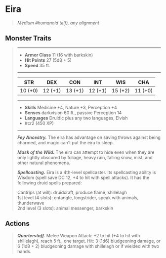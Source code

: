 # Eira
>*Medium #humanoid (elf), any alignment*
## Monster Traits
>___
>- **Armor Class** 11 (16 with barkskin)
>- **Hit Points** 27 (5d8 + 5)
>- **Speed** 35 ft. 
>___
>|STR|DEX|CON|INT|WIS|CHA|
>|:---:|:---:|:---:|:---:|:---:|:---:|
>|10 (+0)|12 (+1)|13 (+1)|12 (+1)|15 (+2)|11 (+0)|
>___
>- **Skills** Medicine +4, Nature +3, Perception +4
>- **Senses** darkvision 60 ft., passive Perception 14
>- **Languages** Druidic plus any two languages, Elvish
>- #cr2 (450 XP)
>___
>***Fey Ancestry.*** The eira has advantage on saving throws against being charmed, and magic can't put the eira to sleep.  
>
>***Mask of the Wild.*** The eira can attempt to hide even when they are only lightly obscured by foliage, heavy rain, falling snow, mist, and other natural phenomena.  
>
>***Spellcasting.*** Eira is a 4th-level spellcaster. Its spellcasting ability is Wisdom (spell save DC 12, +4 to hit with spell attacks). It has the following druid spells prepared:  
>
>Cantrips (at will): druidcraft, produce flame, shillelagh  
>1st level (4 slots): entangle, longstrider, speak with animals, thunderwave  
>2nd level (3 slots): animal messenger, barkskin  
>
## Actions
>***Quarterstaff.*** Melee Weapon Attack: +2 to hit (+4 to hit with shillelagh), reach 5 ft., one target. Hit: 3 (1d6) bludgeoning damage, or 6 (1d8 + 2) bludgeoning damage with shillelagh or if wielded with two hands.